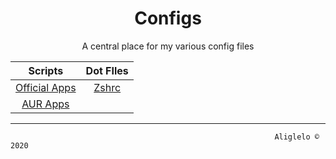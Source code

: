 <h1 align="center"> Configs </h1>
  <p align="center"> A central place for my various config files<br>
</p>

| **Scripts**                                                                                                 | **Dot FIles**                                                                                               |
|:-----------------------------------------------------------------------------------------------------------:|:-----------------------------------------------------------------------------------------------------------:|
| [Official Apps](https://raw.githubusercontent.com/aliglelo/configs/master/scripts/official_apps.sh) | [Zshrc](https://raw.githubusercontent.com/aliglelo/configs/master/dotfiles/remove_this_text.zshrc) |
| [AUR Apps](https://raw.githubusercontent.com/aliglelo/configs/master/scripts/AUR_apps.sh)           |                                                                                                             |


--------------------------



                                                               Aliglelo © 2020
